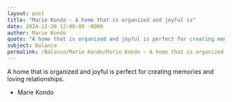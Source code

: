 ```yaml
---
layout: post
title: "Marie Kondo - A home that is organized and joyful is"
date: 2024-12-28 12:00:00 -0000
author: Marie Kondo
quote: "A home that is organized and joyful is perfect for creating memories and loving relationships."
subject: Balance
permalink: /Balance/Marie Kondo/Marie Kondo - A home that is organized and joyful is
---
```


A home that is organized and joyful is perfect for creating memories and loving relationships.

- Marie Kondo
